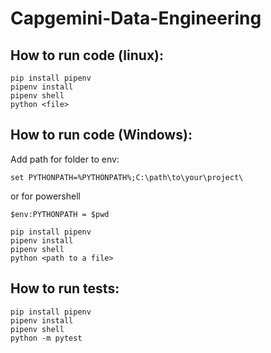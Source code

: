 # Capgemini-Data-Engineering

## How to run code (linux):
```shell
pip install pipenv
pipenv install
pipenv shell
python <file>
```

## How to run code (Windows):
Add path for folder to env:
```shell
set PYTHONPATH=%PYTHONPATH%;C:\path\to\your\project\
```
or for powershell
```shell
$env:PYTHONPATH = $pwd
```

```shell
pip install pipenv
pipenv install
pipenv shell
python <path to a file>
```

## How to run tests:
```shell
pip install pipenv
pipenv install
pipenv shell
python -m pytest
```